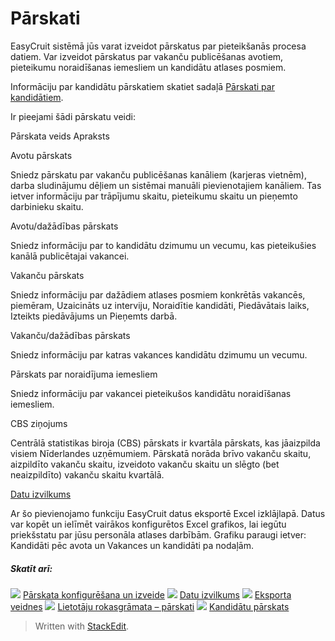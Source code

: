 # Pārskati

EasyCruit sistēmā jūs varat izveidot pārskatus par pieteikšanās procesa datiem. Var izveidot pārskatus par vakanču publicēšanas avotiem, pieteikumu noraidīšanas iemesliem un kandidātu atlases posmiem.

Informāciju par kandidātu pārskatiem skatiet sadaļā  [Pārskati par kandidātiem](reporting_on_candidates.htm).

Ir pieejami šādi pārskatu veidi:

Pārskata veids
Apraksts

Avotu pārskats

Sniedz pārskatu par vakanču publicēšanas kanāliem (karjeras vietnēm), darba sludinājumu dēļiem un sistēmai manuāli pievienotajiem kanāliem. Tas ietver informāciju par trāpījumu skaitu, pieteikumu skaitu un pieņemto darbinieku skaitu.

Avotu/dažādības pārskats

Sniedz informāciju par to kandidātu dzimumu un vecumu, kas pieteikušies kanālā publicētajai vakancei.

Vakanču pārskats

Sniedz informāciju par dažādiem atlases posmiem konkrētās vakancēs, piemēram, Uzaicināts uz interviju, Noraidītie kandidāti, Piedāvātais laiks, Izteikts piedāvājums un Pieņemts darbā.

Vakanču/dažādības pārskats

Sniedz informāciju par katras vakances kandidātu dzimumu un vecumu.

Pārskats par noraidījuma iemesliem

Sniedz informāciju par vakancei pieteikušos kandidātu noraidīšanas iemesliem.

CBS ziņojums

Centrālā statistikas biroja (CBS) pārskats ir kvartāla pārskats, kas jāaizpilda visiem Nīderlandes uzņēmumiem. Pārskatā norāda brīvo vakanču skaitu, aizpildīto vakanču skaitu, izveidoto vakanču skaitu un slēgto (bet neaizpildīto) vakanču skaitu kvartālā.

[Datu izvilkums](data_extract.htm)

Ar šo pievienojamo funkciju EasyCruit datus eksportē Excel izklājlapā. Datus var kopēt un ielīmēt vairākos konfigurētos Excel grafikos, lai iegūtu priekšstatu par jūsu personāla atlases darbībām. Grafiku paraugi ietver: Kandidāti pēc avota un Vakances un kandidāti pa nodaļām.

##### Skatīt arī:

![](../Resources/Images/icon-document-link.png)  [Pārskata konfigurēšana un izveide](configuring_and_running_a_report.htm)
![](../Resources/Images/icon-document-link.png)  [Datu izvilkums](data_extract.htm)
![](../Resources/Images/icon-document-link.png)  [Eksporta veidnes](export_templates.htm)
![](../Resources/Images/icon-document-link.png)  [Lietotāju rokasgrāmata – pārskati](guide_for_users_reports.htm)
![](../Resources/Images/icon-document-link.png)  [Kandidātu pārskats](candidate_report.htm)


> Written with [StackEdit](https://stackedit.io/).
<!--stackedit_data:
eyJoaXN0b3J5IjpbLTQ3MzQzOTkzNV19
-->